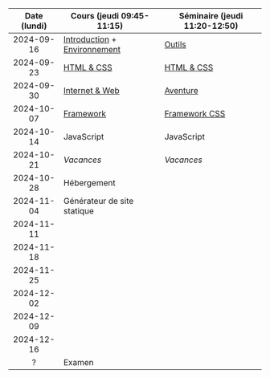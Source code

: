 | Date (lundi) | Cours (jeudi 09:45-11:15)                                      | Séminaire (jeudi 11:20-12:50)                  |
| :----------: | -------------------------------------------------------------- | ---------------------------------------------- |
|  2024-09-16  | [Introduction](/docs/intro) + [Environnement](/docs/cours/env) | [Outils](/docs/seminaire/outils)               |
|  2024-09-23  | [HTML & CSS](/docs/cours/html-css)                             | [HTML & CSS](/docs/seminaire/html-css)         |
|  2024-09-30  | [Internet & Web](/docs/cours/internet-web)                     | [Aventure](/docs/seminaire/aventure)           |
|  2024-10-07  | [Framework](/docs/cours/framework)                             | [Framework CSS](/docs/seminaire/framework-css) |
|  2024-10-14  | JavaScript                                                     | JavaScript                                     |
|  2024-10-21  | _Vacances_                                                     | _Vacances_                                     |
|  2024-10-28  | Hébergement                                                    |                                                |
|  2024-11-04  | Générateur de site statique                                    |                                                |
|  2024-11-11  |                                                                |                                                |
|  2024-11-18  |                                                                |                                                |
|  2024-11-25  |                                                                |                                                |
|  2024-12-02  |                                                                |                                                |
|  2024-12-09  |                                                                |                                                |
|  2024-12-16  |                                                                |                                                |
|      ?       | Examen                                                         |                                                |

